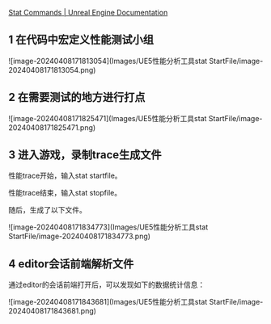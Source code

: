 [Stat Commands | Unreal Engine Documentation](https://docs.unrealengine.com/4.26/en-US/TestingAndOptimization/PerformanceAndProfiling/StatCommands/)

## 1 在代码中宏定义性能测试小组

![image-20240408171813054](Images/UE5性能分析工具stat StartFile/image-20240408171813054.png)

## 2 在需要测试的地方进行打点

![image-20240408171825471](Images/UE5性能分析工具stat StartFile/image-20240408171825471.png)

## 3 进入游戏，录制trace生成文件

性能trace开始，输入stat startfile。

性能trace结束，输入stat stopfile。

随后，生成了以下文件。

![image-20240408171834773](Images/UE5性能分析工具stat StartFile/image-20240408171834773.png)

## 4 editor会话前端解析文件

通过editor的会话前端打开后，可以发现如下的数据统计信息：

![image-20240408171843681](Images/UE5性能分析工具stat StartFile/image-20240408171843681.png)